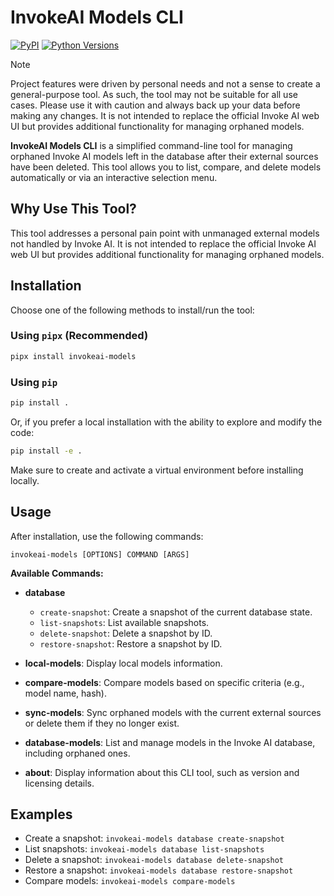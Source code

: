 # InvokeAI Models CLI


[![PyPI](https://img.shields.io/pypi/v/invokeai-models)](https://pypi.org/project/invokeai-models-cli/)
[![Python Versions](https://img.shields.io/pypi/pyversions/invokeai-models)](https://pypi.org/project/invokeai-models-cli/)

> [!NOTE]
> Project features were driven by personal needs and not a sense to create a general-purpose tool. As such, the tool may not be suitable for all use cases. Please use it with caution and always back up your data before making any changes. It is not intended to replace the official Invoke AI web UI but provides additional functionality for managing orphaned models.





**InvokeAI Models CLI** is a simplified command-line tool for managing orphaned Invoke AI models left in the database after their external sources have been deleted. This tool allows you to list, compare, and delete models automatically or via an interactive selection menu.

## Why Use This Tool?

This tool addresses a personal pain point with unmanaged external models not handled by Invoke AI. It is not intended to replace the official Invoke AI web UI but provides additional functionality for managing orphaned models.

## Installation

Choose one of the following methods to install/run the tool:

### Using `pipx` (Recommended)

```bash
pipx install invokeai-models
```

### Using `pip`

```bash
pip install .
```

Or, if you prefer a local installation with the ability to explore and modify the code:

```bash
pip install -e .
```

Make sure to create and activate a virtual environment before installing locally.

## Usage

After installation, use the following commands:

```
invokeai-models [OPTIONS] COMMAND [ARGS]
```

**Available Commands:**

- **database**
  - `create-snapshot`: Create a snapshot of the current database state.
  - `list-snapshots`: List available snapshots.
  - `delete-snapshot`: Delete a snapshot by ID.
  - `restore-snapshot`: Restore a snapshot by ID.

- **local-models**: Display local models information.

- **compare-models**: Compare models based on specific criteria (e.g., model name, hash).

- **sync-models**: Sync orphaned models with the current external sources or delete them if they no longer exist.

- **database-models**: List and manage models in the Invoke AI database, including orphaned ones.

- **about**: Display information about this CLI tool, such as version and licensing details.

## Examples

- Create a snapshot: `invokeai-models database create-snapshot`
- List snapshots: `invokeai-models database list-snapshots`
- Delete a snapshot: `invokeai-models database delete-snapshot`
- Restore a snapshot: `invokeai-models database restore-snapshot`
- Compare models: `invokeai-models compare-models`
